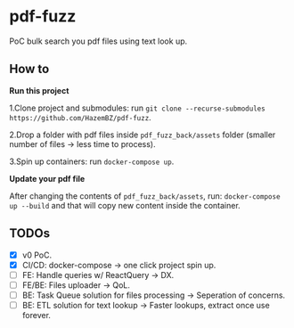 # pdf-fuzz

PoC  bulk search you pdf files using text look up.

## How to

__Run this project__

1.Clone project and submodules: run `git clone --recurse-submodules https://github.com/HazemBZ/pdf-fuzz`.

2.Drop a folder with pdf files inside `pdf_fuzz_back/assets` folder (smaller number of files -> less time to process).

3.Spin up containers: run `docker-compose up`.


__Update your pdf file__

After changing the contents of `pdf_fuzz_back/assets`, run: `docker-compose up --build` and that will copy new content inside the container.



## TODOs 

- [x] v0 PoC.
- [x] CI/CD: docker-compose -> one click project spin up.
- [ ] FE: Handle queries w/ ReactQuery -> DX.
- [ ] FE/BE: Files uploader -> QoL.
- [ ] BE: Task Queue solution for files processing -> Seperation of concerns.
- [ ] BE: ETL solution for text lookup -> Faster lookups, extract once use forever.